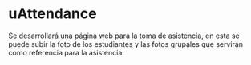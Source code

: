 # uAttendance
Se desarrollará una página web para la toma de asistencia, en esta se puede subir la foto de los estudiantes y las fotos grupales que servirán como referencia para la asistencia.
